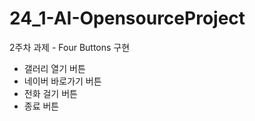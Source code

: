 ﻿# 24_1-AI-OpensourceProject
  2주차 과제 - Four Buttons 구현
   - 갤러리 열기 버튼
   - 네이버 바로가기 버튼
   - 전화 걸기 버튼
   - 종료 버튼
